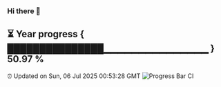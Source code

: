 ### Hi there 👋
⏳ Year progress { ███████████████▁▁▁▁▁▁▁▁▁▁▁▁▁▁▁ } 50.97 %
---
⏰ Updated on Sun, 06 Jul 2025 00:53:28 GMT
![Progress Bar CI](https://github.com/Moyi321/Moyi321/workflows/Progress%20Bar%20CI/badge.svg)
